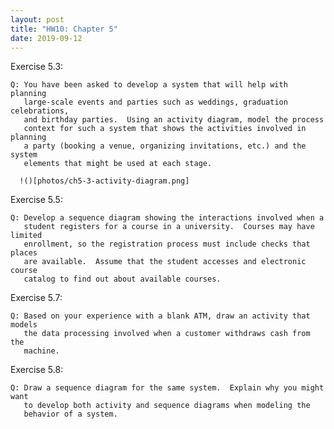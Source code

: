 ```yaml
---
layout: post
title: "HW10: Chapter 5"
date: 2019-09-12
---
```


  Exercise 5.3:

    Q: You have been asked to develop a system that will help with planning
       large-scale events and parties such as weddings, graduation celebrations,
       and birthday parties.  Using an activity diagram, model the process
       context for such a system that shows the activities involved in planning
       a party (booking a venue, organizing invitations, etc.) and the system
       elements that might be used at each stage.

      !()[photos/ch5-3-activity-diagram.png]

  Exercise 5.5:

    Q: Develop a sequence diagram showing the interactions involved when a
       student registers for a course in a university.  Courses may have limited
       enrollment, so the registration process must include checks that places
       are available.  Assume that the student accesses and electronic course
       catalog to find out about available courses.


  Exercise 5.7:

    Q: Based on your experience with a blank ATM, draw an activity that models
       the data processing involved when a customer withdraws cash from the
       machine.



  Exercise 5.8:

    Q: Draw a sequence diagram for the same system.  Explain why you might want
       to develop both activity and sequence diagrams when modeling the
       behavior of a system.
